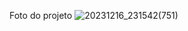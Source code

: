 Foto do projeto
![20231216_231542(751)](https://github.com/PaulaSuyaneDEV/LoginPage-CursoemVideo/assets/139080295/1847b8d3-477f-4770-bf61-6a35e4307d28)
